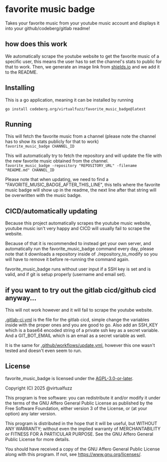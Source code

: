 <!-- SPDX-License-Identifier: AGPL-3.0-or-later -->

# favorite music badge

Takes your favorite music from your youtube music account and displays it into
your github/codeberg/gitlab readme!

## how does this work

We automatically scrape the youtube website to get the favorite music of a
specific user, this means the user has to set the channel's stats to public for
that to work. Then, we generate an image link from [shields.io](shields.io) and
we add it to the README.

## Installing

This is a go application, meaning it can be installed by running

`go install codeberg.org/virtualfuzz/favorite_music_badge@latest`

## Running

This will fetch the favorite music from a channel (please note the channel has
to show its stats publicly for that to work)\
`favorite_music_badge CHANNEL_ID`

This will automatically try to fetch the repository and will update the file
with the new favorite music obtained from the channel.\
`favorite_music_badge -repository "REPOSITORY_URL" -filename "README.md" CHANNEL_ID`

Please note that when updating, we need to find a
"FAVORITE_MUSIC_BADGE_AFTER_THIS_LINE", this tells where the favorite music
badge will show up in the readme, the next line after that string will be
overwritten with the music badge.

## CICD/automatically updating

Because this project automatically scrapes the youtube music website, youtube
music isn't very happy and CICD will usually fail to scrape the website.

Because of that it is recommended to instead get your own server, and
automatically run the favorite_music_badge command every day, please note that
it downloads a repository inside of ./repository_to_modify so you will have to
remove it before re-running the command again.

favorite_music_badge runs without user input if a SSH key is set and is valid,
and if git is setup properly (username and email set).

## if you want to try out the gitlab cicd/github cicd anyway...

This will not work however and it will fail to scrape the youtube website.

[.gitlab-ci.yml](.gitlab-ci.yml) is the file for the gitlab cicd, simple change
the variables inside with the proper ones and you are good to go. Also add an
SSH_KEY which is a base64 encoded string of a private ssh key as a secret
variable. And a GIT_BOT_EMAIL which is an email as a secret variable as well.

It is the same for [.github/workflows/update.yml](.github/workflows/update.yml),
however this one wasn't tested and doesn't even seem to run.

## License

favorite_music_badge is licensed under the [AGPL-3.0-or-later](LICENSE.md).

Copyright (C) 2025 @virtualfuzz

This program is free software: you can redistribute it and/or modify it under
the terms of the GNU Affero General Public License as published by the Free
Software Foundation, either version 3 of the License, or (at your option) any
later version.

This program is distributed in the hope that it will be useful, but WITHOUT ANY
WARRANTY; without even the implied warranty of MERCHANTABILITY or FITNESS FOR A
PARTICULAR PURPOSE. See the GNU Affero General Public License for more details.

You should have received a copy of the GNU Affero General Public License along
with this program. If not, see <https://www.gnu.org/licenses/>.

